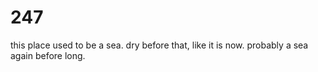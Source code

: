 # 247

this place used to be a sea. dry before that, like it is now. probably a sea again before long. 